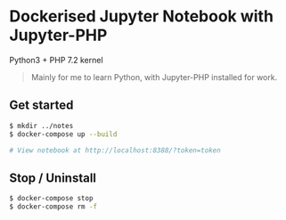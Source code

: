 # Dockerised Jupyter Notebook with Jupyter-PHP

Python3 + PHP 7.2 kernel

> Mainly for me to learn Python, with Jupyter-PHP installed for work.

## Get started

```bash
$ mkdir ../notes
$ docker-compose up --build

# View notebook at http://localhost:8388/?token=token
```

## Stop / Uninstall

```bash
$ docker-compose stop
$ docker-compose rm -f
```